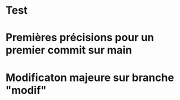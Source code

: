 # Test

# Premières précisions  pour un premier commit sur main

# Modificaton majeure sur branche "modif"